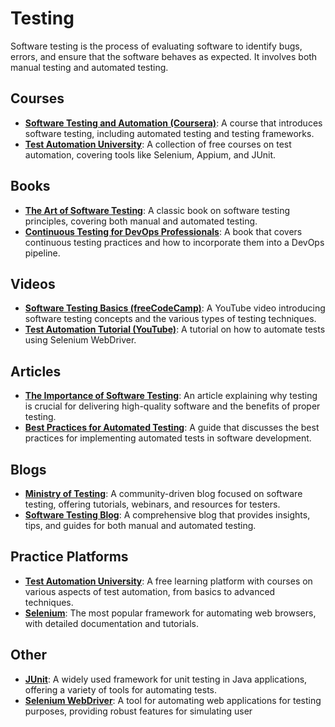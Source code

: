 # Testing
Software testing is the process of evaluating software to identify bugs, errors, and ensure that the software behaves as expected. It involves both manual testing and automated testing.

## Courses
- **[Software Testing and Automation (Coursera)](https://www.coursera.org/learn/software-testing)**: A course that introduces software testing, including automated testing and testing frameworks.
- **[Test Automation University](https://testautomationu.applitools.com/)**: A collection of free courses on test automation, covering tools like Selenium, Appium, and JUnit.

## Books
- **[The Art of Software Testing](https://www.amazon.com/Art-Software-Testing-Third-Edition/dp/1118031960)**: A classic book on software testing principles, covering both manual and automated testing.
- **[Continuous Testing for DevOps Professionals](https://www.amazon.com/Continuous-Testing-DevOps-Professionals-Solutions/dp/0134610609)**: A book that covers continuous testing practices and how to incorporate them into a DevOps pipeline.

## Videos
- **[Software Testing Basics (freeCodeCamp)](https://www.youtube.com/watch?v=7_yXrxhWQjw)**: A YouTube video introducing software testing concepts and the various types of testing techniques.
- **[Test Automation Tutorial (YouTube)](https://www.youtube.com/watch?v=G7rFZQY0jJk)**: A tutorial on how to automate tests using Selenium WebDriver.

## Articles
- **[The Importance of Software Testing](https://www.softwaretestinghelp.com/importance-of-software-testing/)**: An article explaining why testing is crucial for delivering high-quality software and the benefits of proper testing.
- **[Best Practices for Automated Testing](https://www.softwaretestinghelp.com/automated-testing-best-practices/)**: A guide that discusses the best practices for implementing automated tests in software development.

## Blogs
- **[Ministry of Testing](https://www.ministryoftesting.com/)**: A community-driven blog focused on software testing, offering tutorials, webinars, and resources for testers.
- **[Software Testing Blog](https://www.softwaretestinghelp.com/)**: A comprehensive blog that provides insights, tips, and guides for both manual and automated testing.

## Practice Platforms
- **[Test Automation University](https://testautomationu.applitools.com/)**: A free learning platform with courses on various aspects of test automation, from basics to advanced techniques.
- **[Selenium](https://www.selenium.dev/)**: The most popular framework for automating web browsers, with detailed documentation and tutorials.

## Other
- **[JUnit](https://junit.org/)**: A widely used framework for unit testing in Java applications, offering a variety of tools for automating tests.
- **[Selenium WebDriver](https://www.selenium.dev/documentation/en/webdriver/)**: A tool for automating web applications for testing purposes, providing robust features for simulating user
